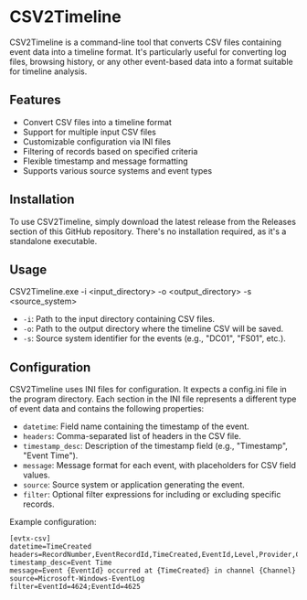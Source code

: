 # CSV2Timeline

CSV2Timeline is a command-line tool that converts CSV files containing event data into a timeline format. It's particularly useful for converting log files, browsing history, or any other event-based data into a format suitable for timeline analysis.

## Features

- Convert CSV files into a timeline format
- Support for multiple input CSV files
- Customizable configuration via INI files
- Filtering of records based on specified criteria
- Flexible timestamp and message formatting
- Supports various source systems and event types

## Installation

To use CSV2Timeline, simply download the latest release from the Releases section of this GitHub repository. There's no installation required, as it's a standalone executable.

## Usage
CSV2Timeline.exe -i <input_directory> -o <output_directory> -s <source_system>

- `-i`: Path to the input directory containing CSV files.
- `-o`: Path to the output directory where the timeline CSV will be saved.
- `-s`: Source system identifier for the events (e.g., "DC01", "FS01", etc.).

## Configuration

CSV2Timeline uses INI files for configuration. It expects a config.ini file in the program directory. Each section in the INI file represents a different type of event data and contains the following properties:

- `datetime`: Field name containing the timestamp of the event.
- `headers`: Comma-separated list of headers in the CSV file.
- `timestamp_desc`: Description of the timestamp field (e.g., "Timestamp", "Event Time").
- `message`: Message format for each event, with placeholders for CSV field values.
- `source`: Source system or application generating the event.
- `filter`: Optional filter expressions for including or excluding specific records.

Example configuration:

```
[evtx-csv]
datetime=TimeCreated
headers=RecordNumber,EventRecordId,TimeCreated,EventId,Level,Provider,Channel
timestamp_desc=Event Time
message=Event {EventId} occurred at {TimeCreated} in channel {Channel}
source=Microsoft-Windows-EventLog
filter=EventId=4624;EventId=4625
```

